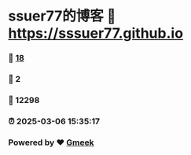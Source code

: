 # ssuer77的博客 :link: https://sssuer77.github.io 
### :page_facing_up: [18](https://sssuer77.github.io/tag.html) 
### :speech_balloon: 2 
### :hibiscus: 12298 
### :alarm_clock: 2025-03-06 15:35:17 
### Powered by :heart: [Gmeek](https://github.com/Meekdai/Gmeek)
